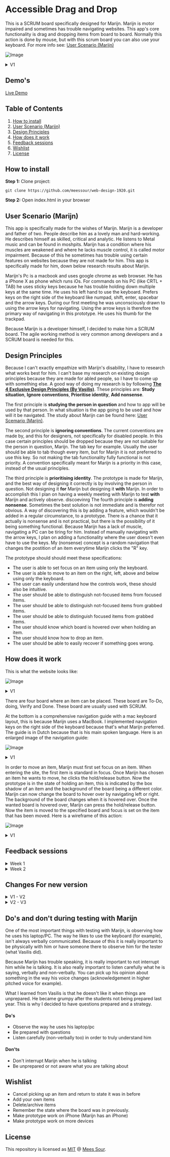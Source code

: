 # Accessible Drag and Drop
This is a SCRUM board specifically designed for Marijn. Marijn is motor impaired and sometimes has trouble navigating websites. This app's core functionality is drag and dropping items from board to board. Normally this action is done by mouse, but with this scrum board you can also use your keyboard. For more info see: [User Scenario (Marijn)](#user-scenario-marijn)

![Image](./docs/img/overview-v2.png)

<details>  
    <summary>V1</summary>
    
![Image](./docs/img/overview.png)

</details>  


## Demo's

[Live Demo](https://meessour.github.io/web-design-1920/)

## Table of Contents
1. [How to install](#How-to-install)
2. [User Scenario (Marijn)](#user-scenario-marijn)
3. [Design Principles](#Design-Principles)
4. [How does it work](#How-does-it-work)
5. [Feedback sessions](#Feedback-sessions)
6. [Wishlist](#Wishlist)
7. [License](#License)

## How to install

**Step 1:** Clone project:
```git
git clone https://github.com/meessour/web-design-1920.git
```

**Step 2:** Open index.html in your browser

## User Scenario (Marijn)
This app is specifically made for the wishes of Marijn. Marijn is a developer and father of two. People describe him as a lovely man and hard-working. He describes himself as skilled, critical and analytic. He listens to Metal music and can be found in moshpits. Marijn has a condition where his muscles are weakened and where he lacks muscle control, it is called motor impairment. Because of this he sometimes has trouble using certain features on websites because they are not made for him. This app is specifically made for him, down below research results about Marijn.
 
Marijn's Pc is a macbook and uses google chrome as web browser. He has a iPhone X as phone which runs iOs. For commands on his PC (like CRTL + TAB) he uses sticky keys because he has trouble holding down multiple keys at the same time. He uses his left hand to use the keyboard. Prefers keys on the right side of the keyboard like numpad, shift, enter, spacebar and the arrow keys. During our first meeting he was unconsciously drawn to using the arrow keys for navigating. Using the arrow keys is therefore the primary way of navigating in this prototype. He uses his thumb for the trackpad.

Because Marijn is a developer himself, I decided to make him a SCRUM board. The agile working method is very common among developers and a SCRUM board is needed for this.

## Design Principles
Because I can't exactly empathize with Marijn's disability, I have to research what works best for him. I can't base my research on existing design principles because they are made for abled people, so I have to come up with something else. A good way of doing my research is by following [**The 4 Exclusive Design Principles (By Vasilis)**](https://exclusive-design.vasilis.nl/). These principles are: **Study situation**, **Ignore conventions**, **Prioritise identity**, **Add nonsense**.

The first principle is **studying the person in question** and how to app will be used by that person. In what situation is the app going to be used and how will it be navigated. The study about Marijn can be found here: [User Scemario (Marijn)](#user-scenario-marijn).

The second principle is **ignoring conventions**. The current conventions are made by, and this for designers, not specifically for disabled people. In this case certain principles should be dropped because they are not suitable for the person in question, Marijn. The tab key for example. Usually the user should be able to tab though every item, but for Marijn it is not preferred to use this key. So not making the tab functionality fully functional is not priority. A convention specifically meant for Marijn is a priority in this case, instead of the usual principles.

The third principle is **prioritising identity**. The prototype is made for Marijn, and the best way of designing it correctly is by involving the person in question. Not designing it **for** Marijn but designing it **with** Marijn. In order to accomplish this I plan on having a weekly meeting with Marijn to test **with** Marijn and actively observe.
discoevinrg
The fourth principle is **adding nonsense**. Sometimes the best solution is not immediate and is therefor not obvious. A way of discovering this is by adding a feature, which wouldn't be added in a regular circumstance, to a prototype. There is a chance that it actually is nonsense and is not practical, but there is the possibility of it being something functional. Because Marijn has a lack of muscle, navigating a PC can be tiring for him. Instead of manually navigating with the arrow keys, I plan on adding a functionality where the user doesn't even have to use the keys. My (nonsense) concept is a random navigation that changes the postition of an item everytime Marijn clicks the "R" key.

The prototype should should meet these specifications:
* The user is able to set focus on an item using only the keyboard.
* The user is able to move to an item on the right, left, above and below using only the keyboard.
* The user can easily understand how the controls work, these should also be intuitive.
* The user should be able to distinguish not-focused items from focused items.
* The user should be able to distinguish not-focused items from grabbed items.
* The user should be able to distinguish focused items from grabbed items.
* The user should know which board is hovered over when holding an item.
* The user should know how to drop an item.
* The user should be able to easily recover if something goes wrong.

## How does it work
This is what the website looks like:

![Image](./docs/img/overview-v2.png)

<details>  
    <summary>V1</summary>
    
![Image](./docs/img/overview.png)

</details>  

There are four board where an item can be placed. These board are To-Do, doing, Verify and Done. These board are usually used with SCRUM. 

At the bottom is a comprehensive navigation guide with a mac keyboard layout, this is because Marijn uses a MacBook. I implemented navigation keys on the right side of the keyboard because that's what Marijn preferred. The guide is in Dutch because that is his main spoken language. Here is an enlarged image of the navigation guide:

![Image](./docs/img/navigation_explantation-v2.png)

<details>  
    <summary>V1</summary>
    
![Image](./docs/img/navigation_explantation.png)

</details>  

In order to move an item, Marijn must first set focus on an item. When entering the site, the first item is standard in focus. Once Marijn has chosen an item he wants to move, he clicks the hold/release button. Now the prototype is in the state of holding an item, this is indicated by the box shadow of an item and the background of the board being a different color. Marijn can now change the board to hover over by navigating left or right. The background of the board changes when it is hovered over. Once the wanted board is hovered over, Marijn can press the hold/release button. Now the item is moved to the specified board and focus is set on the item that has been moved. Here is a wireframe of this action:

![Image](./docs/img/moving_item-v2.png)

<details>  
    <summary>V1</summary>
    
![Image](./docs/img/moving_item.png)

</details>  

## Feedback sessions

<details>  
    <summary>Week 1</summary>
    
#### Questions and answers

* Would you like to see a different set of keybindings?
    * Yes, I'd like to see the key combination HJKL. It is a classic way of navigating via keyboard"

* Should I remove one or more sets of keybindings?
    * No, you can keep the current keybindings.
    
    During the test I saw that his laptop (Macbook Pro) did not have a numpad. This meant that those keybindings were not able to be used by him. In the first version of my prototype I had a image of a Mac keyboard and a corresponding legend with all the controls. I used a keyboard iamge WITH numpad, in the next version of the prototype I will use an image that perfectly matches his current keyboard layout. This way it is even more personalised. 

#### Improvements for V2 of the prototype
Here are points listed from own observations, feedback from Marijn for me and feedback from Marijn to other's. These are the points that I got from my own questions, but also from observing him via webcam and feedback he gave to others.

* Add the HJKL key bindings
* Simplify the key bindings guide at the bottom of the screen. In version 2, the WASD and numpad bindings will be removed.
* Change the keyboard used in the guide in order to match his personal keyboard layout.
* Add the functionality to move items up and down in the same board.
* The shifting colors while an item is in focus was distracting and should be changed.
* Colors during animations/interactions are distracting and should be removed
* Change the overall color pallet to something "punk" (A term Vasilis used) or something more darker. He likes the music genre: "metal", where dark color are a common theme, so that's something to be aware of.
* He had to laugh at metal/punk-related styling so I will add something related to this. My plan is to add a .favicon that is related to that.

#### Extra things I observed

At almost every test he was drawn to the arrow keys and those keys seemed familiar to him. This may also be the case for other people, so using these bindings seemed really good! User tests with other people should be done to verify this.

Initially I wanted to enlarge the size of fonts and components in the prototype, but I changed my mind after the tests. In more than half of the others feedback he mentioned that visual properties were too large. He also didn't give me feedback related to the size of the UI, so I wont change that in version 2.

</details>

<details>  
    <summary>Week 2</summary>
    
#### Questions and answers

* How do you like the new color scheme of the app?
    - I think it looks good
* What do you think of the new random button?
    - I think It's a fun feature  
* Is there anything you would change for the current design?
    - No, it looks good with the new color palette 
* Was/is it clear what all the controls are?
    - Yes, the controls are clear.
* Last week you told me that you didn't like the shifting colors on focused items, is the current implementation to your liking?
    - Yes, it is much less distracting now.
* Last week you told me that you want to see a functionality to move items up and down in a board, is the current implementation to your liking?
    - Yes, but items do not wrap around when I reach the bottom/top. It does wrap around when I am not holding an item. I would like to see consistency in this feature.
* What do you think of the favicon/app icon?
    - It is fun.
    
#### Extra things I observed

Concerning the random key feature; Marijn said he had to try a few times to get an item to the right board, but he thinks the feature is fun. Also, the first 30 seconds I didn't have my microphone working and he  quickly found out, by himself, how to random key feature works. This means he found the controls by himself and understands what it does without having to explain it. At last, he had to laugh when he tried the feature for the first time, i'm happy he did.

Marijn told me he liked the small guide on the bottom of the screen, but he would've preferred if the menu hides it self after a few seconds. And be able to show the menu again with the keybind "SHIFT + FORWARD SLASH" (question mark).

#### Improvements for V3 of the prototype

* Be able to wrap a grabbed item around when moving up and down.
* Let the board hide it self after a period of time.
* Be able to hide/show the control guide with the command: SHIFT + FORWARD SLASH.

</details>


## Changes For new version

<details>  
    <summary>V1 - V2</summary>


Every change made here is from the feedback I got during week 1. Go to [Feedback sessions](#Feedback-sessions) week 1 to see the results of this test
    
#### Changed keybindings
I added the keybindings HJKL as extra navigation way. 
* H represents **Navigate left**
* J represents **Navigate down**
* K represents **Navigate up**
* L represents **Navigate rigth**

Source: [Wikipedia HJKL keys](https://en.wikipedia.org/wiki/Arrow_keys#HJKL_keys).

I removed the numpad keybindings and the WASD keybindings.

This is what the new layout looks like:

![Image](./docs/img/navigation_explantation-v2.png)

<details>  
    <summary>V1</summary>
    
![Image](./docs/img/navigation_explantation.png)

</details>  

#### Changed color pallet
The overall color scheme in V2 of the prototype is a bit darker.

![Image](./docs/img/overview-v2.png)

<details>  
    <summary>V1</summary>
    
![Image](./docs/img/overview.png)

</details>  

#### Changed focus/grabbed state style
I changed the look of the hover and grabbed state. The new focus state won't shift colors from blue to red. It is now just solid mint green:

![Image](docs/img/focus-v2.png)

<details>  
    <summary>V1</summary>
    
![Image](docs/img/focus-v1.png)

</details>  

The grab state now has a mint green box-shadow:

![Image](docs/img/grab-v2.png)

<details>  
    <summary>V1</summary>
    
![Image](docs/img/grab-v1.png)

</details>

#### Added functionality to move items up and down

Items can now be moved up and down in a board:

![Image](./docs/img/moving_item-up.png)
  
#### Added .favicon
I added a favicon with a punk/rock style as an "easteregg"

![Image](docs/img/punk.png)

#### (Nonsense) Added functionality to randomly place an item
By pressing one of the random key (bound to the key: "KeyR"), you can place the currently selected/grabbed item on a random board. A random board node is generated from a predefined list. If the randomly generated board node is the current focused board node, then another random board is generated. Eventually the selected/grabbed item is moved to that board.

```javascript
let randomBoardNode;

do {
    // Get a random board node. Repeat if board is the same as the current selected board
    randomBoardNode = boardNodes[Math.floor(Math.random() * boardNodes.length)];
} while (randomBoardNode === currentFocusedBoardNode);
```

![Image](docs/img/randomKeyGuide.png)

</details>  

<details>  
    <summary>V2 - V3</summary>

## Changes from V2 to V3

Every change made here is from the feedback I got during week 2. Go to [Feedback sessions](#Feedback-sessions) week 2 to see the results of this test

#### Keyboard hide/show feature
Marijn requested to hide the keyboard after a while. He said that he knew the controls already and it was unnecessary to keep on the screen. Now the "guide" hide itself after 5 seconds.

```javascript
setTimeout(function () {
document.getElementById("explanation-board").style.animation = "hideGuideElementVisibility 2s forwards";

}, 5000);
```

To show the guide again (or to hide it), the question mark needs to be clicked. This can be performed by pressing "SHIFT + /". I asked Marijn what keybinding he would like, and this is what he came up with.

![Image](docs/img/guide-hide.gif)

#### Wrap items around on same board
Previously it wasn't possible to wrap items around vertically while holding an item. Now this is possible. I need to do a check if another item is present in the board, otherwise there is nothing to wrap around. This is the code for checking that:

```javascript
// A check if another element is present in the current board
else if (currentLiftedItemNode.nextElementSibling) {
    currentFocusedBoardNode.appendChild(currentLiftedItemNode)
}
```

![Image](docs/img/wrap-aounrd.gif)

</details>  

## Do's and don't during testing with Marijn
One of the most important things with testing with Marijn, is observing how he uses his laptop/PC. The way he likes to use the keyboard (for example), isn't always verbally communicated. Because of this it is really important to be physically with him or have someone there to observe him for the tester (what Vasilis did). 

Because Marijn has trouble speaking, it is really important to not interrupt him while he is talking. It is also really important to listen carefully what he is saying, verbally and non-verbally. You can pick up his opinion about something in the way his voice changes (acknowledgement in higher pitched voice for example).

What I learned from Vasilis is that he doesn't like it when things are unprepared. He became grumpy after the students not being prepared last year. This is why I decided to have questions prepared and a strategy.

#### Do's
* Observe the way he uses his laptop/pc
* Be prepared with questions
* Listen carefully (non-verbally too) in order to truly understand him

#### Don'ts
* Don't interrupt Marijn when he is talking
* Be unprepared or not aware what you are talking about

## Wishlist
* Cancel picking up an item and return to state it was in before
* Add your own items
* Delete/archive items
* Remember the state where the board was in previously.
* Make prototype work on iPhone (Marijn has an iPhone)
* Make prototype work on more devices

## License
This repository is licensed as [MIT](LICENSE) @ [Mees Sour](https://github.com/meessour).
